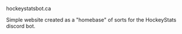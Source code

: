 hockeystatsbot.ca

Simple website created as a "homebase" of sorts for the HockeyStats discord bot.
